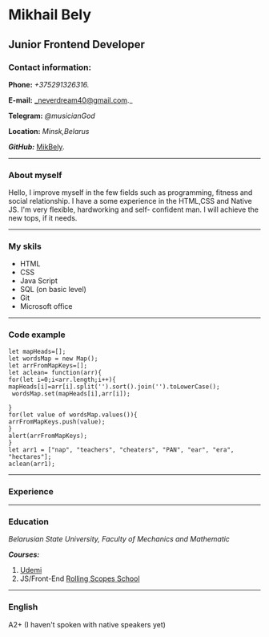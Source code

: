 # Mikhail Bely

## Junior Frontend Developer

### Contact information:

**Phone:** _+375291326316._

**E-mail:** _neverdream40@gmail.com._

**Telegram:** _@musicianGod_

**Location:** _Minsk,Belarus_

**_GitHub:_** [MikBely](https://github.com/mikbely/).

---

### About myself

Hello, I improve myself in the few fields such as programming, fitness and social relationship. I have a some experience in the HTML,CSS and Native JS. I'm very flexible, hardworking and self- confident man. I will achieve the new tops, if it needs.

---

### My skils

- HTML
- CSS
- Java Script
- SQL (on basic level)
- Git
- Microsoft office

---

### Code example

```
let mapHeads=[];
let wordsMap = new Map();
let arrFromMapKeys=[];
let aclean= function(arr){
for(let i=0;i<arr.length;i++){ mapHeads[i]=arr[i].split('').sort().join('').toLowerCase();
 wordsMap.set(mapHeads[i],arr[i]);

}
for(let value of wordsMap.values()){
arrFromMapKeys.push(value);
}
alert(arrFromMapKeys);
}
let arr1 = ["nap", "teachers", "cheaters", "PAN", "ear", "era", "hectares"];
aclean(arr1);
```

---

### Experience

---

### Education

_Belarusian State University, Faculty of Mechanics and Mathematic_

**_Courses:_**

1. [Udemi](https://www.udemy.com/course/javascript_full/)
2. JS/Front-End [Rolling Scopes School](https://rs.school/)

---

### English

A2+ (I haven't spoken with native speakers yet)
